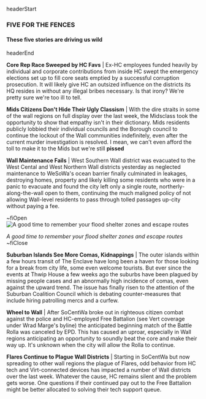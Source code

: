 headerStart

### FIVE FOR THE FENCES

#### These five stories are driving us wild

headerEnd

**Core Rep Race Sweeped by HC Favs** | Ex-HC employees funded heavily by individual and corporate contributions from inside HC swept the emergency elections set up to fill core seats emptied by a successful corruption prosecution. It will likely give HC an outsized influence on the districts its HQ resides in without any illegal bribes necessary. Is that irony? We're pretty sure we're too ill to tell. 

**Mids Citizens Don't Hide Their Ugly Classism** | With the dire straits in some of the wall regions on full display over the last week, the Midsclass took the opportunity to show that empathy isn't in their dictionary. Mids residents publicly lobbied their individual councils and the Borough council to continue the lockout of the Wall communities indefinitely, even after the current murder investigation is resolved. I mean, we can't even afford the toll to make it to the Mids but we're still **pissed**

**Wall Maintenance Fails** | West Southern Wall district was evacuated to the West Cental and West Northern Wall districts yesterday as neglected maintenance to WeSoWa's ocean barrier finally culminated in leakages, destroying homes, property and likely killing some residents who were in a panic to evacuate and found the city left only a single route, northerly-along-the-wall open to them, continuing the much maligned policy of not allowing Wall-level residents to pass through tolled passages up-city without paying a fee.  

~fiOpen
![A good time to remember your flood shelter zones and escape routes](https://media.giphy.com/media/1wQbDA84B8CcqjPpcI/giphy.gif)
  <figcaption class="figcaption">
    <em>A good time to remember your flood shelter zones and escape routes</em>
  </figcaption>
~fiClose

**Suburban Islands See More Comas, Kidnappings** | The outer islands within a few hours transit of The Enclave have long been a haven for those looking for a break from city life, some even welcome tourists. But ever since the events at Thwip House a few weeks ago the suburbs have been plagued by missing people cases and an abnormally high incidence of comas, even against the upward trend. The issue has finally risen to the attention of the Suburban Coalition Council which is debating counter-measures that include hiring patrolling mercs and a curfew. 

**Wheel to Wall** | After SoCentWa broke out in righteous citizen combat against the police and HC-employed Free Battalion (see Vert coverage under Wrad Marge's byline) the anticipated beginning match of the Battle Rolla was canceled by EPD. This has caused an uproar, especially in Wall regions anticipating an opportunity to soundly beat the core and make their way up. It's unknown when the city will allow the Rolla to continue. 

**Flares Continue to Plague Wall Districts** | Starting in SoCentWa but now spreading to other wall regions the plague of Flares, odd behavior from HC tech and Virt-connected devices has impacted a number of Wall districts over the last week. Whatever the cause, HC remains silent and the problem gets worse. One questions if their continued pay out to the Free Battalion might be better allocated to solving their tech support queue. 
